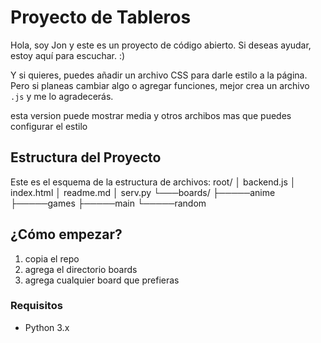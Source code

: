 # Proyecto de Tableros

Hola, soy Jon y este es un proyecto de código abierto.
Si deseas ayudar, estoy aquí para escuchar. :)

Y si quieres, puedes añadir un archivo CSS para darle
estilo a la página.
Pero si planeas cambiar algo o agregar funciones,
mejor crea un archivo `.js` y me lo agradecerás.

esta version puede mostrar media y otros archibos
mas que puedes configurar el estilo

## Estructura del Proyecto

Este es el esquema de la estructura de archivos:
root/
│   backend.js
│   index.html
│   readme.md
│   serv.py
└───boards/
    ├─────anime
    ├─────games
    ├─────main
    └─────random


## ¿Cómo empezar?
1. copia el repo
2. agrega el directorio boards
3. agrega cualquier board que prefieras

### Requisitos

- Python 3.x